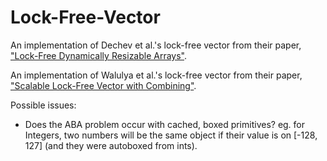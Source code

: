 # Lock-Free-Vector

An implementation of Dechev et al.'s lock-free vector from their paper, ["Lock-Free Dynamically Resizable Arrays"](https://www.researchgate.net/publication/225249181_Lock-Free_Dynamically_Resizable_Arrays).

An implementation of Walulya et al.'s lock-free vector from their paper, ["Scalable Lock-Free Vector with Combining"](https://www.researchgate.net/publication/318125515_Scalable_Lock-Free_Vector_with_Combining).

Possible issues:
* Does the ABA problem occur with cached, boxed primitives? eg. for Integers, two numbers will be the same object if their value is on [-128, 127] (and they were autoboxed from ints).
